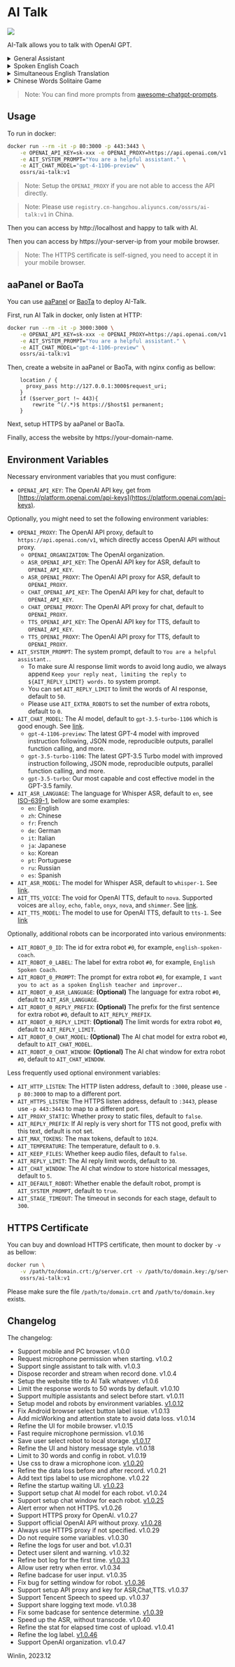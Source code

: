 # AI Talk

[![](https://badgen.net/discord/members/q29TwKwC2C)](https://discord.gg/q29TwKwC2C)

AI-Talk allows you to talk with OpenAI GPT.

<details>
<summary>General Assistant</summary>

Please setup the envirionments:
```
AIT_SYSTEM_PROMPT='You are a helpful assistant.'
```

https://github.com/ossrs/ai-talk/assets/2777660/57599a76-37d7-4b12-99be-cb3b96e1742a
</details>

<details>
<summary>Spoken English Coach</summary>

Please setup the envirionments:
```
AIT_SYSTEM_PROMPT='I want you to act as a spoken English teacher and improver. I will speak to you in English and you will reply to me in English to practice my spoken English. I want you to  I want you to strictly correct my grammar mistakes, typos, and factual errors. I want you to ask me a question in your reply. Now let us start practicing, you could ask me a question first. Remember, I want you to strictly correct my grammar mistakes, typos, and factual errors.'
```
    
https://github.com/ossrs/ai-talk/assets/2777660/b797e8a4-7656-410b-8250-e0abaa4b037d
</details>

<details>
<summary>Simultaneous English Translation</summary>

Please setup the envirionments:
```
AIT_SYSTEM_PROMPT='Translate to simple and easy to understand english. Never answer questions but only translate text to English.'
```

https://github.com/ossrs/ai-talk/assets/2777660/a33e56c2-0f88-499f-8e4a-7b537a1e9ba9
</details>

<details>
<summary>Chinese Words Solitaire Game</summary>

Please setup the envirionments:
```
AIT_ASR_LANGUAGE=zh
AIT_SYSTEM_PROMPT='我希望你是一个儿童的词语接龙的助手。我希望你做两个词的词语接龙。我希望你不要用重复的词语。我希望你重复我说的词，然后再接龙。我希望你回答时，解释下词语的含义。请记住，你讲的答案是给6岁小孩听得懂的。请记住，你要做词语接龙。例如：我：苹果。你：苹果，果园。苹果，是一种水果，长在树上，是红色的。果园，是一种地方，有很多树，有很多果子。'
```

https://github.com/ossrs/ai-talk/assets/2777660/bb350595-23a6-47df-a050-c931699ac7e3
</details>
    
> Note: You can find more prompts from [awesome-chatgpt-prompts](https://github.com/f/awesome-chatgpt-prompts).

## Usage

To run in docker:

```bash
docker run --rm -it -p 80:3000 -p 443:3443 \
    -e OPENAI_API_KEY=sk-xxx -e OPENAI_PROXY=https://api.openai.com/v1 \
    -e AIT_SYSTEM_PROMPT="You are a helpful assistant." \
    -e AIT_CHAT_MODEL="gpt-4-1106-preview" \
    ossrs/ai-talk:v1
```

> Note: Setup the `OPENAI_PROXY` if you are not able to access the API directly.

> Note: Please use `registry.cn-hangzhou.aliyuncs.com/ossrs/ai-talk:v1` in China.

Then you can access by http://localhost and happy to talk with AI.

Then you can access by https://your-server-ip from your mobile browser.

> Note: The HTTPS certificate is self-signed, you need to accept it in your mobile browser.

## aaPanel or BaoTa

You can use [aaPanel](https://www.aapanel.com/) or [BaoTa](https://www.bt.cn/) to deploy AI-Talk.

First, run AI Talk in docker, only listen at HTTP:

```bash
docker run --rm -it -p 3000:3000 \
    -e OPENAI_API_KEY=sk-xxx -e OPENAI_PROXY=https://api.openai.com/v1 \
    -e AIT_SYSTEM_PROMPT="You are a helpful assistant." \
    -e AIT_CHAT_MODEL="gpt-4-1106-preview" \
    ossrs/ai-talk:v1
```

Then, create a website in aaPanel or BaoTa, with nginx config as bellow:

```nginx
    location / {
      proxy_pass http://127.0.0.1:3000$request_uri;
    }
    if ($server_port !~ 443){
        rewrite ^(/.*)$ https://$host$1 permanent;
    }
```

Next, setup HTTPS by aaPanel or BaoTa.

Finally, access the website by https://your-domain-name.

## Environment Variables

Necessary environment variables that you must configure:

* `OPENAI_API_KEY`: The OpenAI API key, get from [https://platform.openai.com/api-keys](https://platform.openai.com/api-keys).

Optionally, you might need to set the following environment variables:

* `OPENAI_PROXY`: The OpenAI API proxy, default to `https://api.openai.com/v1`, which directly access OpenAI API without proxy.
  * `OPENAI_ORGANIZATION`: The OpenAI organization.
  * `ASR_OPENAI_API_KEY`: The OpenAI API key for ASR, default to `OPENAI_API_KEY`. 
  * `ASR_OPENAI_PROXY`: The OpenAI API proxy for ASR, default to `OPENAI_PROXY`.
  * `CHAT_OPENAI_API_KEY`: The OpenAI API key for chat, default to `OPENAI_API_KEY`.
  * `CHAT_OPENAI_PROXY`: The OpenAI API proxy for chat, default to `OPENAI_PROXY`.
  * `TTS_OPENAI_API_KEY`: The OpenAI API key for TTS, default to `OPENAI_API_KEY`.
  * `TTS_OPENAI_PROXY`: The OpenAI API proxy for TTS, default to `OPENAI_PROXY`.
* `AIT_SYSTEM_PROMPT`: The system prompt, default to `You are a helpful assistant.`.
  * To make sure AI response limit words to avoid long audio, we always append `Keep your reply neat, limiting the reply to ${AIT_REPLY_LIMIT} words.` to system prompt.
  * You can set `AIT_REPLY_LIMIT` to limit the words of AI response, default to `50`.
  * Please use `AIT_EXTRA_ROBOTS` to set the number of extra robots, default to `0`.
* `AIT_CHAT_MODEL`: The AI model, default to `gpt-3.5-turbo-1106` which is good enough. See [link](https://platform.openai.com/docs/models).
  * `gpt-4-1106-preview`: The latest GPT-4 model with improved instruction following, JSON mode, reproducible outputs, parallel function calling, and more.
  * `gpt-3.5-turbo-1106`: The latest GPT-3.5 Turbo model with improved instruction following, JSON mode, reproducible outputs, parallel function calling, and more.
  * `gpt-3.5-turbo`: Our most capable and cost effective model in the GPT-3.5 family.
* `AIT_ASR_LANGUAGE`: The language for Whisper ASR, default to `en`, see [ISO-639-1](https://en.wikipedia.org/wiki/List_of_ISO_639-1_codes), bellow are some examples:
  * `en`: English
  * `zh`: Chinese
  * `fr`: French 
  * `de`: German
  * `it`: Italian
  * `ja`: Japanese
  * `ko`: Korean
  * `pt`: Portuguese
  * `ru`: Russian
  * `es`: Spanish
* `AIT_ASR_MODEL`: The model for Whisper ASR, default to `whisper-1`. See [link](https://platform.openai.com/docs/api-reference/audio/createTranscription).
* `AIT_TTS_VOICE`: The void for OpenAI TTS, default to `nova`. Supported voices are `alloy`, `echo`, `fable`, `onyx`, `nova`, and `shimmer`. See [link](https://platform.openai.com/docs/api-reference/audio/createSpeech).
* `AIT_TTS_MODEL`: The model to use for OpenAI TTS, default to `tts-1`. See [link](https://platform.openai.com/docs/api-reference/audio/createSpeech)

Optionally, additional robots can be incorporated into various environments:

* `AIT_ROBOT_0_ID`: The id for extra robot `#0`, for example, `english-spoken-coach`.
* `AIT_ROBOT_0_LABEL`: The label for extra robot `#0`, for example, `English Spoken Coach`.
* `AIT_ROBOT_0_PROMPT`: The prompt for extra robot `#0`, for example, `I want you to act as a spoken English teacher and improver.`.
* `AIT_ROBOT_0_ASR_LANGUAGE`: **(Optional)** The language for extra robot `#0`, default to `AIT_ASR_LANGUAGE`.
* `AIT_ROBOT_0_REPLY_PREFIX`: **(Optional)** The prefix for the first sentence for extra robot `#0`, default to `AIT_REPLY_PREFIX`.
* `AIT_ROBOT_0_REPLY_LIMIT`: **(Optional)** The limit words for extra robot `#0`, default to `AIT_REPLY_LIMIT`.
* `AIT_ROBOT_0_CHAT_MODEL`: **(Optional)** The AI chat model for extra robot `#0`, default to `AIT_CHAT_MODEL`.
* `AIT_ROBOT_0_CHAT_WINDOW`: **(Optional)** The AI chat window for extra robot `#0`, default to `AIT_CHAT_WINDOW`.

Less frequently used optional environment variables:

* `AIT_HTTP_LISTEN`: The HTTP listen address, default to `:3000`, please use `-p 80:3000` to map to a different port.
* `AIT_HTTPS_LISTEN`: The HTTPS listen address, default to `:3443`, please use `-p 443:3443` to map to a different port.
* `AIT_PROXY_STATIC`: Whether proxy to static files, default to `false`.
* `AIT_REPLY_PREFIX`: If AI reply is very short for TTS not good, prefix with this text, default is not set.
* `AIT_MAX_TOKENS`: The max tokens, default to `1024`.
* `AIT_TEMPERATURE`: The temperature, default to `0.9`.
* `AIT_KEEP_FILES`: Whether keep audio files, default to `false`.
* `AIT_REPLY_LIMIT`: The AI reply limit words, default to `30`.
* `AIT_CHAT_WINDOW`: The AI chat window to store historical messages, default to `5`.
* `AIT_DEFAULT_ROBOT`: Whether enable the default robot, prompt is `AIT_SYSTEM_PROMPT`, default to `true`.
* `AIT_STAGE_TIMEOUT`: The timeout in seconds for each stage, default to `300`.

## HTTPS Certificate

You can buy and download HTTPS certificate, then mount to docker by `-v` as bellow:

```bash
docker run \
    -v /path/to/domain.crt:/g/server.crt -v /path/to/domain.key:/g/server.key \
    ossrs/ai-talk:v1
```

Please make sure the file `/path/to/domain.crt` and `/path/to/domain.key` exists.

## Changelog

The changelog:

* Support mobile and PC browser. v1.0.0
* Request microphone permission when starting. v1.0.2
* Support single assistant to talk with. v1.0.3
* Dispose recorder and stream when record done. v1.0.4
* Setup the website title to AI Talk whatever. v1.0.6
* Limit the response words to 50 words by default. v1.0.10
* Support multiple assistants and select before start. v1.0.11
* Setup model and robots by environment variables. [v1.0.12](https://github.com/ossrs/ai-talk/releases/tag/v1.0.12)
* Fix Android browser select button label issue. v1.0.13
* Add micWorking and attention state to avoid data loss. v1.0.14
* Refine the UI for mobile browser. v1.0.15
* Fast require microphone permission. v1.0.16
* Save user select robot to local storage. [v1.0.17](https://github.com/ossrs/ai-talk/releases/tag/v1.0.17)
* Refine the UI and history message style. v1.0.18
* Limit to 30 words and config in robot. v1.0.19
* Use css to draw a microphone icon. [v1.0.20](https://github.com/ossrs/ai-talk/releases/tag/v1.0.20)
* Refine the data loss before and after record. v1.0.21
* Add text tips label to use microphone. v1.0.22
* Refine the startup waiting UI. [v1.0.23](https://github.com/ossrs/ai-talk/releases/tag/v1.0.23)
* Support setup chat AI model for each robot. v1.0.24
* Support setup chat window for each robot. [v1.0.25](https://github.com/ossrs/ai-talk/releases/tag/v1.0.25)
* Alert error when not HTTPS. v1.0.26
* Support HTTPS proxy for OpenAI. v1.0.27
* Support official OpenAI API without proxy. [v1.0.28](https://github.com/ossrs/ai-talk/releases/tag/v1.0.28)
* Always use HTTPS proxy if not specified. v1.0.29
* Do not require some variables. v1.0.30
* Refine the logs for user and bot. v1.0.31
* Detect user silent and warning. v1.0.32
* Refine bot log for the first time. [v1.0.33](https://github.com/ossrs/ai-talk/releases/tag/v1.0.33)
* Allow user retry when error. v1.0.34
* Refine badcase for user input. v1.0.35
* Fix bug for setting window for robot. [v1.0.36](https://github.com/ossrs/ai-talk/releases/tag/v1.0.36)
* Support setup API proxy and key for ASR,Chat,TTS. v1.0.37
* Support Tencent Speech to speed up. v1.0.37
* Support share logging text mode. v1.0.38
* Fix some badcase for sentence determine. [v1.0.39](https://github.com/ossrs/ai-talk/releases/tag/v1.0.39)
* Speed up the ASR, without transcode. v1.0.40
* Refine the stat for elapsed time cost of upload. v1.0.41
* Refine the log label. [v1.0.46](https://github.com/ossrs/ai-talk/releases/tag/v1.0.46)
* Support OpenAI organization. v1.0.47

Winlin, 2023.12
